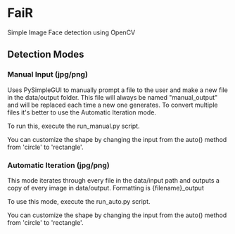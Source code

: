 # FaiR
Simple Image Face detection using OpenCV


## Detection Modes

### Manual Input (jpg/png)
Uses PySimpleGUI to manually prompt a file to the user and make a new file in the data/output folder. 
This file will always be named "manual_output" and will be replaced each time a new one generates. To convert multiple files it's better to use the Automatic Iteration mode.

To run this, execute the run_manual.py script.

You can customize the shape by changing the input from the auto() method from 'circle' to 'rectangle'.

### Automatic Iteration (jpg/png)
This mode iterates through every file in the data/input path and outputs a copy of every image in data/output. Formatting is {filename}_output

To use this mode, execute the run_auto.py script.

You can customize the shape by changing the input from the auto() method from 'circle' to 'rectangle'.
